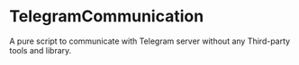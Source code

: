 # TelegramCommunication
A pure script to communicate with Telegram server without any Third-party tools and library.
